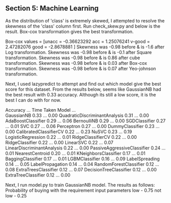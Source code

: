 ## Section 5: Machine Learning

As the distribution of 'class' is extremely skewed, I attempted to resolve the skewness of the 'class' column first. 
Run check_skew.py and below is the result. Box-cox transformation gives the best transformation.

Box-cox values = [unacc = -0.36623292  acc = 1.25076241 v-good = 2.47282076 good = -2.8678881 ]
Skewness was -0.98 before & is -1.6 after Log transformation.
Skewness was -0.98 before & is -0.1 after Square transformation.
Skewness was -0.98 before & is 0.86 after cube transformation.
Skewness was -0.98 before & is 0.03 after Box-cox transformation.
Skewness was -0.98 before & is 0.07 after Yeo-johnson transformation.


Next, I used lazypredict to attempt and find out which model give the best score for this dataset.
From the results below, seems like GaussianNB had the best result with 0.33 accuracy. Although its still a low score, it is the best I can do with for now.

 Accuracy  ...  Time Taken
Model                                    ...            
GaussianNB                         0.33  ...        0.00
QuadraticDiscriminantAnalysis      0.31  ...        0.00
AdaBoostClassifier                 0.29  ...        0.06
BernoulliNB                        0.29  ...        0.00
SGDClassifier                      0.27  ...        0.01
SVC                                0.27  ...        0.06
Perceptron                         0.27  ...        0.00
DummyClassifier                    0.23  ...        0.00
CalibratedClassifierCV             0.22  ...        0.23
NuSVC                              0.23  ...        0.19
LogisticRegression                 0.22  ...        0.01
RidgeClassifierCV                  0.22  ...        0.00
RidgeClassifier                    0.22  ...        0.00
LinearSVC                          0.22  ...        0.07
LinearDiscriminantAnalysis         0.22  ...        0.00
PassiveAggressiveClassifier        0.24  ...        0.01
NearestCentroid                    0.20  ...        0.01
KNeighborsClassifier               0.17  ...        0.01
BaggingClassifier                  0.17  ...        0.01
LGBMClassifier                     0.16  ...        0.09
LabelSpreading                     0.14  ...        0.05
LabelPropagation                   0.14  ...        0.04
RandomForestClassifier             0.12  ...        0.08
ExtraTreesClassifier               0.12  ...        0.07
DecisionTreeClassifier             0.12  ...        0.00
ExtraTreeClassifier                0.12  ...        0.00

Next, I run model.py to train GaussianNB model.
The results as follows:
Probability of buying with the requirement input parameters
low - 0.75
not low - 0.25
